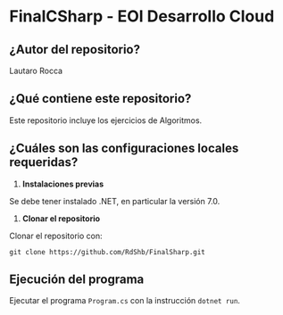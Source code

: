 # FinalCSharp - EOI Desarrollo Cloud

## ¿Autor del repositorio?

Lautaro Rocca

## ¿Qué contiene este repositorio?

Este repositorio incluye los ejercicios de Algoritmos.

## ¿Cuáles son las configuraciones locales requeridas?

1. **Instalaciones previas**

Se debe tener instalado .NET, en particular la versión 7.0.

1. **Clonar el repositorio**

Clonar el repositorio con:

``git clone https://github.com/RdShb/FinalSharp.git``

## Ejecución del programa

Ejecutar el programa ```Program.cs``` con la instrucción ``dotnet run``.